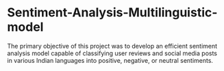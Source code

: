# Sentiment-Analysis-Multilinguistic-model
The primary objective of this project was to develop an efficient sentiment analysis model  capable of classifying user reviews and social media posts in various Indian languages into positive, negative, or neutral sentiments.
